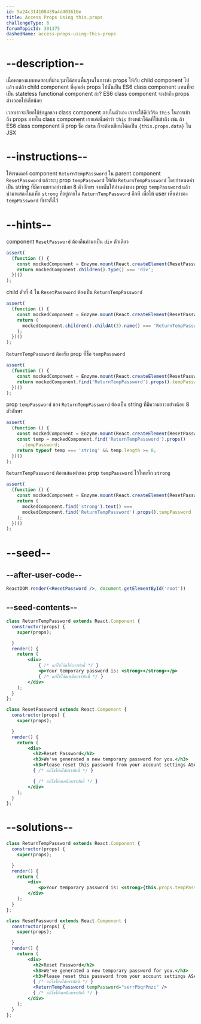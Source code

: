 ```yaml
---
id: 5a24c314108439a4d403616e
title: Access Props Using this.props
challengeType: 6
forumTopicId: 301375
dashedName: access-props-using-this-props
---
```


# --description--

เนื้อหาของแบบทดสอบที่ผ่านๆมาได้สอนพื้นฐานในการส่ง props ให้กับ child component ไปแล้ว 
แต่ถ้า child component ที่คุณส่ง props ไปนั้นเป็น ES6 class component แทนที่จะเป็น stateless functional component ล่ะ? 
ES6 class component จะเข้าถึง props ต่างออกไปเล็กน้อย

เวลาเราจะเรียกใช้ข้อมูลของ class component ภายในตัวเอง เราจะใช้คีย์เวิร์ด `this` 
ในการเข้าถึง props ภายใน class component เราแค่เพิ่มคำว่า `this` ข้างหน้าโค้ดที่ใช้เข้าถึง เช่น ถ้า ES6 class component มี prop ชื่อ `data` ก็จะต้องเขียนโค้ดเป็น `{this.props.data}` ใน JSX

# --instructions--

ให้เรนเดอร์ component `ReturnTempPassword` ใน parent component `ResetPassword` แล้วระบุ prop `tempPassword` ให้กับ `ReturnTempPassword` โดยกำหนดค่าเป็น string ที่มีความยาวอย่างน้อย 8 ตัวอักษร 
จากนั้นให้อ่านค่าของ prop `tempPassword` แล้วนำมาแสดงในแท็ก `strong` ที่อยู่ภายใน `ReturnTempPassword` อีกที เพื่อให้ user เห็นค่าของ `tempPassword` ที่เราตั้งไว้

# --hints--

component `ResetPassword` ต้องคืนค่ามาเป็น `div` ตัวเดียว

```js
assert(
  (function () {
    const mockedComponent = Enzyme.mount(React.createElement(ResetPassword));
    return mockedComponent.children().type() === 'div';
  })()
);
```

child ตัวที่ 4 ใน `ResetPassword` ต้องเป็น `ReturnTempPassword`

```js
assert(
  (function () {
    const mockedComponent = Enzyme.mount(React.createElement(ResetPassword));
    return (
      mockedComponent.children().childAt(3).name() === 'ReturnTempPassword'
    );
  })()
);
```

`ReturnTempPassword` ต้องรับ prop ที่ชื่อ `tempPassword`

```js
assert(
  (function () {
    const mockedComponent = Enzyme.mount(React.createElement(ResetPassword));
    return mockedComponent.find('ReturnTempPassword').props().tempPassword;
  })()
);
```

prop `tempPassword` ของ `ReturnTempPassword` ต้องเป็น string ที่มีความยาวอย่างน้อย 8 ตัวอักษร

```js
assert(
  (function () {
    const mockedComponent = Enzyme.mount(React.createElement(ResetPassword));
    const temp = mockedComponent.find('ReturnTempPassword').props()
      .tempPassword;
    return typeof temp === 'string' && temp.length >= 8;
  })()
);
```

`ReturnTempPassword` ต้องแสดงค่าของ prop `tempPassword` ไว้ในแท็ก `strong`

```js
assert(
  (function () {
    const mockedComponent = Enzyme.mount(React.createElement(ResetPassword));
    return (
      mockedComponent.find('strong').text() ===
      mockedComponent.find('ReturnTempPassword').props().tempPassword
    );
  })()
);
```

# --seed--

## --after-user-code--

```jsx
ReactDOM.render(<ResetPassword />, document.getElementById('root'))
```

## --seed-contents--

```jsx
class ReturnTempPassword extends React.Component {
  constructor(props) {
    super(props);

  }
  render() {
    return (
        <div>
            { /* แก้ไขโค้ดใต้บรรทัดนี้ */ }
            <p>Your temporary password is: <strong></strong></p>
            { /* แก้ไขโค้ดเหนือบรรทัดนี้ */ }
        </div>
    );
  }
};

class ResetPassword extends React.Component {
  constructor(props) {
    super(props);

  }
  render() {
    return (
        <div>
          <h2>Reset Password</h2>
          <h3>We've generated a new temporary password for you.</h3>
          <h3>Please reset this password from your account settings ASAP.</h3>
          { /* แก้ไขโค้ดใต้บรรทัดนี้ */ }

          { /* แก้ไขโค้ดเหนือบรรทัดนี้ */ }
        </div>
    );
  }
};
```

# --solutions--

```jsx
class ReturnTempPassword extends React.Component {
  constructor(props) {
    super(props);

  }
  render() {
    return (
        <div>
            <p>Your temporary password is: <strong>{this.props.tempPassword}</strong></p>
        </div>
    );
  }
};

class ResetPassword extends React.Component {
  constructor(props) {
    super(props);

  }
  render() {
    return (
        <div>
          <h2>Reset Password</h2>
          <h3>We've generated a new temporary password for you.</h3>
          <h3>Please reset this password from your account settings ASAP.</h3>
          { /* แก้ไขโค้ดใต้บรรทัดนี้ */ }
          <ReturnTempPassword tempPassword="serrPbqrPnzc" />
          { /* แก้ไขโค้ดเหนือบรรทัดนี้ */ }
        </div>
    );
  }
};
```
